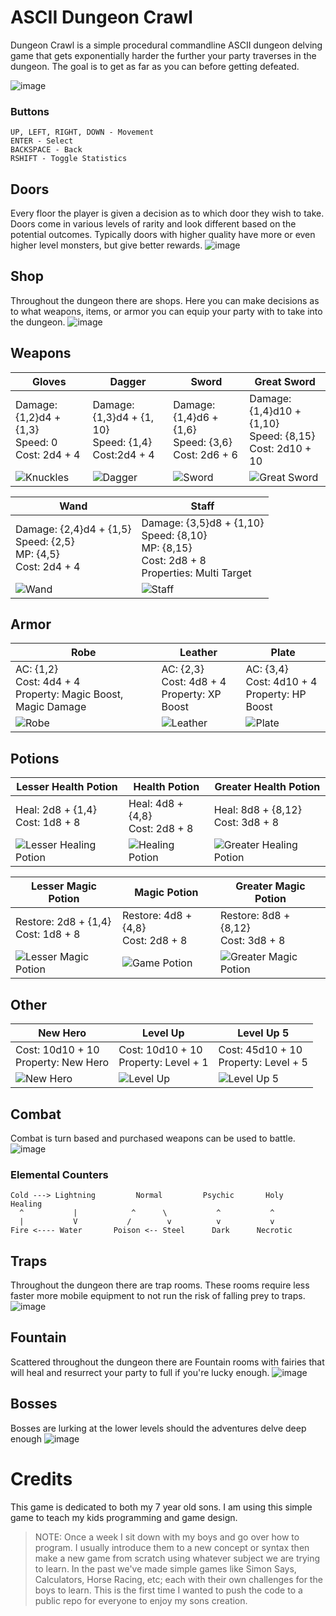 # ASCII Dungeon Crawl
Dungeon Crawl is a simple procedural commandline ASCII dungeon delving game that gets exponentially harder the further your party traverses in the dungeon. The goal is to get as far as you can before getting defeated.

![image](https://github.com/user-attachments/assets/fd0416d4-98e1-480c-acc5-10d303822b72)

### Buttons
```
UP, LEFT, RIGHT, DOWN - Movement
ENTER - Select
BACKSPACE - Back
RSHIFT - Toggle Statistics
```

## Doors
Every floor the player is given a decision as to which door they wish to take. Doors come in various levels of rarity and look different based on the potential outcomes. Typically doors with higher quality have more or even higher level monsters, but give better rewards.
![image](https://github.com/user-attachments/assets/fc1db7e2-efcb-4ee4-8e59-3bd4cc108902)

## Shop
Throughout the dungeon there are shops. Here you can make decisions as to what weapons, items, or armor you can equip your party with to take into the dungeon.
![image](https://github.com/user-attachments/assets/6ef414cc-7b42-40e6-81f5-f6456ed9aa59)

## Weapons
|Gloves|Dagger|Sword|Great Sword|
|---|---|---|---|
|Damage: {1,2}d4 + {1,3}<br>Speed: 0<br>Cost: 2d4 + 4|Damage: {1,3}d4 + {1, 10}<br>Speed: {1,4}<br>Cost:2d4 + 4|Damage: {1,4}d6 + {1,6}<br>Speed: {3,6}<br>Cost: 2d6 + 6|Damage: {1,4}d10 + {1,10}<br>Speed: {8,15}<br>Cost: 2d10 + 10|
|![Knuckles](https://github.com/user-attachments/assets/1094d21a-a65f-439e-9c89-f0f549d46a2d)|![Dagger](https://github.com/user-attachments/assets/55750dee-7a86-4167-983e-77cb1372841a)|![Sword](https://github.com/user-attachments/assets/969d0b16-02d6-445a-870b-1fe6436ebd3d)|![Great Sword](https://github.com/user-attachments/assets/daa5d220-485d-492f-8e1c-4d573f3e28af)

|Wand|Staff|
|---|---|
|Damage: {2,4}d4 + {1,5}<br>Speed: {2,5}<br>MP: {4,5}<br>Cost: 2d4 + 4|Damage: {3,5}d8 + {1,10}<br>Speed: {8,10}<br>MP: {8,15}<br>Cost: 2d8 + 8<br>Properties: Multi Target|
|![Wand](https://github.com/user-attachments/assets/c150a96b-6068-4863-8049-1bf59bf239cc)|![Staff](https://github.com/user-attachments/assets/e684ad1b-fe32-4f02-b53d-baed0c892461)|

## Armor
|Robe|Leather|Plate|
|---|---|---|
|AC: {1,2}<br>Cost: 4d4 + 4<br>Property: Magic Boost, Magic Damage|AC: {2,3}<br>Cost: 4d8 + 4<br>Property: XP Boost|AC: {3,4}<br>Cost: 4d10 + 4<br>Property: HP Boost|
|![Robe](https://github.com/user-attachments/assets/1a62fc60-e865-42f7-9abf-4c960b1e7713)|![Leather](https://github.com/user-attachments/assets/30a1872a-76d9-460f-92c5-2231e936f0da)|![Plate](https://github.com/user-attachments/assets/07e325ea-8366-45af-8e16-ed75eec6105a)|

## Potions
|Lesser Health Potion|Health Potion|Greater Health Potion|
|---|---|---|
|Heal: 2d8 + {1,4}<br>Cost: 1d8 + 8|Heal: 4d8 + {4,8}<br>Cost: 2d8 + 8|Heal: 8d8 + {8,12}<br>Cost: 3d8 + 8|
|![Lesser Healing Potion](https://github.com/user-attachments/assets/8a6137ea-bd12-4034-a334-baf2688f4ad6)|![Healing Potion](https://github.com/user-attachments/assets/21267813-9704-4a85-ac30-ee1ef4bb56bd)|![Greater Healing Potion](https://github.com/user-attachments/assets/30f4aaa5-176c-4606-86e3-0947bebef1b8)|

|Lesser Magic Potion|Magic Potion|Greater Magic Potion|
|---|---|---|
|Restore: 2d8 + {1,4}<br>Cost: 1d8 + 8|Restore: 4d8 + {4,8}<br>Cost: 2d8 + 8|Restore: 8d8 + {8,12}<br>Cost: 3d8 + 8|
|![Lesser Magic Potion](https://github.com/user-attachments/assets/10552c47-a10d-4b2a-8211-1f68405862d7)|![Game Potion](https://github.com/user-attachments/assets/ce557771-ce12-442d-a64e-eae412f419f7)|![Greater Magic Potion](https://github.com/user-attachments/assets/df5d1512-230c-4bcd-92aa-4db4a6d99f47)|

## Other
|New Hero|Level Up|Level Up 5|
|---|---|---|
|Cost: 10d10 + 10<br>Property: New Hero|Cost: 10d10 + 10<br>Property: Level + 1|Cost: 45d10 + 10<br>Property: Level + 5|
|![New Hero](https://github.com/user-attachments/assets/5f9b4b1d-3914-446a-9ede-a66db847536e)|![Level Up](https://github.com/user-attachments/assets/8f10774f-f84d-4b75-b2ba-17566c459860)|![Level Up 5](https://github.com/user-attachments/assets/7cb74cad-38bb-4e20-8b8e-183c48041878)

## Combat
Combat is turn based and purchased weapons can be used to battle.
![image](https://github.com/user-attachments/assets/dadcf582-2eff-41f0-a6b1-5435cdb9f934)
### Elemental Counters
```
Cold ---> Lightning         Normal         Psychic       Holy        Healing
  ^           |            ^      \           ^           ^
  |           V           /        v          v           v
Fire <---- Water       Poison <-- Steel      Dark      Necrotic
```

## Traps
Throughout the dungeon there are trap rooms. These rooms require less faster more mobile equipment to not run the risk of falling prey to traps.
![image](https://github.com/user-attachments/assets/1594d89c-b4f8-4c99-bcea-b32eff325559)

## Fountain
Scattered throughout the dungeon there are Fountain rooms with fairies that will heal and resurrect your party to full if you're lucky enough.
![image](https://github.com/user-attachments/assets/e9d30060-8e62-4efd-9d2f-d2a415c5df37)

## Bosses
Bosses are lurking at the lower levels should the adventures delve deep enough
![image](https://github.com/user-attachments/assets/6ebd1795-d279-4ded-a5e1-7831969efe86)

# Credits
This game is dedicated to both my 7 year old sons. I am using this simple game to teach my kids programming and game design.

> NOTE: Once a week I sit down with my boys and go over how to program. I usually introduce them to a new concept or syntax then make a new game from scratch using whatever subject we are trying to learn. In the past we've made simple games like Simon Says, Calculators, Horse Racing, etc; each with their own challenges for the boys to learn. This is the first time I wanted to push the code to a public repo for everyone to enjoy my sons creation.
